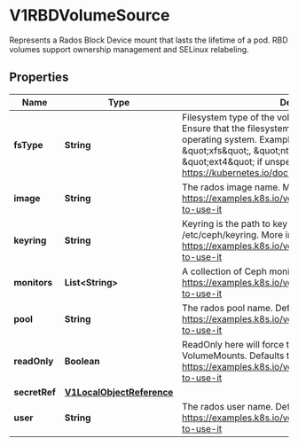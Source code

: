 

# V1RBDVolumeSource

Represents a Rados Block Device mount that lasts the lifetime of a pod. RBD volumes support ownership management and SELinux relabeling.

## Properties

| Name | Type | Description | Notes |
|------------ | ------------- | ------------- | -------------|
|**fsType** | **String** | Filesystem type of the volume that you want to mount. Tip: Ensure that the filesystem type is supported by the host operating system. Examples: \&quot;ext4\&quot;, \&quot;xfs\&quot;, \&quot;ntfs\&quot;. Implicitly inferred to be \&quot;ext4\&quot; if unspecified. More info: https://kubernetes.io/docs/concepts/storage/volumes#rbd |  [optional] |
|**image** | **String** | The rados image name. More info: https://examples.k8s.io/volumes/rbd/README.md#how-to-use-it |  |
|**keyring** | **String** | Keyring is the path to key ring for RBDUser. Default is /etc/ceph/keyring. More info: https://examples.k8s.io/volumes/rbd/README.md#how-to-use-it |  [optional] |
|**monitors** | **List&lt;String&gt;** | A collection of Ceph monitors. More info: https://examples.k8s.io/volumes/rbd/README.md#how-to-use-it |  |
|**pool** | **String** | The rados pool name. Default is rbd. More info: https://examples.k8s.io/volumes/rbd/README.md#how-to-use-it |  [optional] |
|**readOnly** | **Boolean** | ReadOnly here will force the ReadOnly setting in VolumeMounts. Defaults to false. More info: https://examples.k8s.io/volumes/rbd/README.md#how-to-use-it |  [optional] |
|**secretRef** | [**V1LocalObjectReference**](V1LocalObjectReference.md) |  |  [optional] |
|**user** | **String** | The rados user name. Default is admin. More info: https://examples.k8s.io/volumes/rbd/README.md#how-to-use-it |  [optional] |



